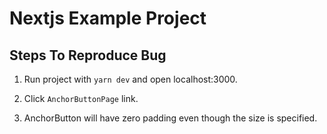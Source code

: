 # Nextjs Example Project

## Steps To Reproduce Bug

1. Run project with `yarn dev` and open localhost:3000.

2. Click `AnchorButtonPage` link.

3. AnchorButton will have zero padding even though the size is specified.
